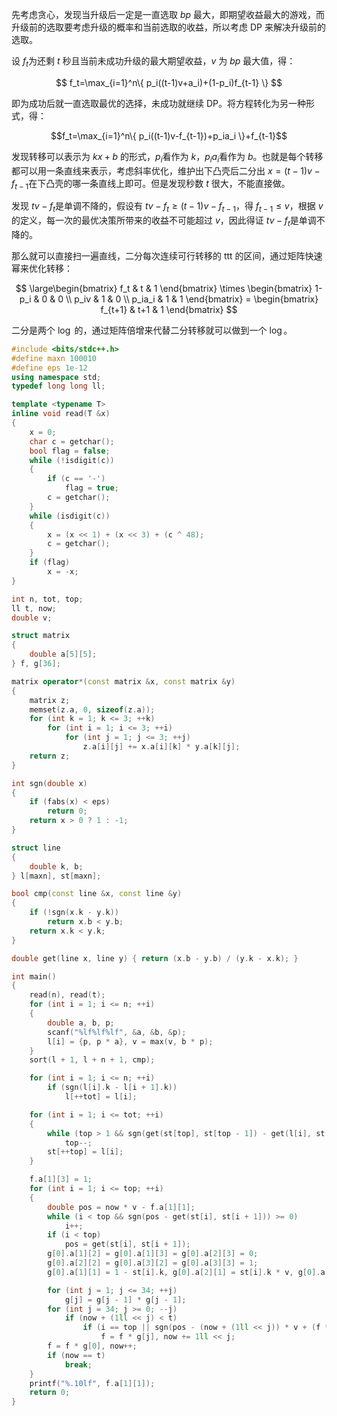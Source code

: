 先考虑贪心，发现当升级后一定是一直选取 $bp$ 最大，即期望收益最大的游戏，而升级前的选取要考虑升级的概率和当前选取的收益，所以考虑 $\text{DP}$ 来解决升级前的选取。

设 $f_t$​ 为还剩 $t$ 秒且当前未成功升级的最大期望收益，$v$ 为 $bp$ 最大值，得：

$$ f_t=\max_{i=1}^n\{ p_i((t-1)v+a_i)+(1-p_i)f_{t-1} \} $$

即为成功后就一直选取最优的选择，未成功就继续 $\text{DP}$。将方程转化为另一种形式，得：

$$f_t=\max_{i=1}^n\{ p_i((t-1)v-f_{t-1})+p_ia_i \}+f_{t-1}$$

发现转移可以表示为 $kx+b$ 的形式，$p_i$​ 看作为 $k$，$p_ia_i$​ 看作为 $b$。也就是每个转移都可以用一条直线来表示，考虑斜率优化，维护出下凸壳后二分出 $x=(t-1)v-f_{t-1}$​ 在下凸壳的哪一条直线上即可。但是发现秒数 $t$ 很大，不能直接做。

发现 $tv-f_t$​ 是单调不降的，假设有 $tv-f_t \geq (t-1)v-f_{t-1}$，得 $f_{t-1} \leq v$，根据 $v$ 的定义，每一次的最优决策所带来的收益不可能超过 $v$，因此得证 $tv-f_t$​ 是单调不降的。

那么就可以直接扫一遍直线，二分每次连续可行转移的 ttt 的区间，通过矩阵快速幂来优化转移：

$$
\large\begin{bmatrix} f_t & t & 1 \end{bmatrix} \times \begin{bmatrix} 1-p_i & 0 & 0 \\
p_iv & 1 & 0 \\
p_ia_i & 1 & 1 \end{bmatrix} = \begin{bmatrix} f_{t+1} & t+1 & 1 \end{bmatrix}
$$

二分是两个 $\log$ 的，通过矩阵倍增来代替二分转移就可以做到一个 $\log$。

```cpp
#include <bits/stdc++.h>
#define maxn 100010
#define eps 1e-12
using namespace std;
typedef long long ll;

template <typename T>
inline void read(T &x)
{
    x = 0;
    char c = getchar();
    bool flag = false;
    while (!isdigit(c))
    {
        if (c == '-')
            flag = true;
        c = getchar();
    }
    while (isdigit(c))
    {
        x = (x << 1) + (x << 3) + (c ^ 48);
        c = getchar();
    }
    if (flag)
        x = -x;
}

int n, tot, top;
ll t, now;
double v;

struct matrix
{
    double a[5][5];
} f, g[36];

matrix operator*(const matrix &x, const matrix &y)
{
    matrix z;
    memset(z.a, 0, sizeof(z.a));
    for (int k = 1; k <= 3; ++k)
        for (int i = 1; i <= 3; ++i)
            for (int j = 1; j <= 3; ++j)
                z.a[i][j] += x.a[i][k] * y.a[k][j];
    return z;
}

int sgn(double x)
{
    if (fabs(x) < eps)
        return 0;
    return x > 0 ? 1 : -1;
}

struct line
{
    double k, b;
} l[maxn], st[maxn];

bool cmp(const line &x, const line &y)
{
    if (!sgn(x.k - y.k))
        return x.b < y.b;
    return x.k < y.k;
}

double get(line x, line y) { return (x.b - y.b) / (y.k - x.k); }

int main()
{
    read(n), read(t);
    for (int i = 1; i <= n; ++i)
    {
        double a, b, p;
        scanf("%lf%lf%lf", &a, &b, &p);
        l[i] = {p, p * a}, v = max(v, b * p);
    }
    sort(l + 1, l + n + 1, cmp);

    for (int i = 1; i <= n; ++i)
        if (sgn(l[i].k - l[i + 1].k))
            l[++tot] = l[i];

    for (int i = 1; i <= tot; ++i)
    {
        while (top > 1 && sgn(get(st[top], st[top - 1]) - get(l[i], st[top - 1])) >= 0)
            top--;
        st[++top] = l[i];
    }

    f.a[1][3] = 1;
    for (int i = 1; i <= top; ++i)
    {
        double pos = now * v - f.a[1][1];
        while (i < top && sgn(pos - get(st[i], st[i + 1])) >= 0)
            i++;
        if (i < top)
            pos = get(st[i], st[i + 1]);
        g[0].a[1][2] = g[0].a[1][3] = g[0].a[2][3] = 0;
        g[0].a[2][2] = g[0].a[3][2] = g[0].a[3][3] = 1;
        g[0].a[1][1] = 1 - st[i].k, g[0].a[2][1] = st[i].k * v, g[0].a[3][1] = st[i].b;

        for (int j = 1; j <= 34; ++j)
            g[j] = g[j - 1] * g[j - 1];
        for (int j = 34; j >= 0; --j)
            if (now + (1ll << j) < t)
                if (i == top || sgn(pos - (now + (1ll << j)) * v + (f * g[j]).a[1][1]) >= 0)
                    f = f * g[j], now += 1ll << j;
        f = f * g[0], now++;
        if (now == t)
            break;
    }
    printf("%.10lf", f.a[1][1]);
    return 0;
}
```